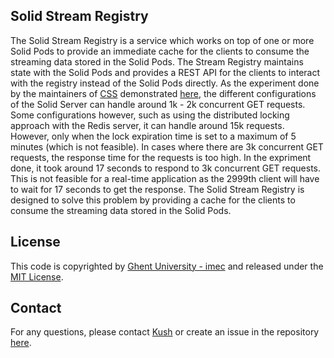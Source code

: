 ## Solid Stream Registry

The Solid Stream Registry is a service which works on top of one or more Solid Pods to provide an immediate cache for the clients to consume the streaming data stored in the Solid Pods. The Stream Registry maintains state with the Solid Pods and provides a REST API for the clients to interact with the registry instead of the Solid Pods directly. As the experiment done by the maintainers of [CSS](https://github.com/CommunitySolidServer/CommunitySolidServer) demonstrated [here](https://github.com/CommunitySolidServer/CommunitySolidServer/issues/1843#issuecomment-1948600398), the different configurations of the Solid Server can handle around 1k - 2k concurrent GET requests. Some configurations however, such as using the distributed locking approach with the Redis server, it can handle around 15k requests. However, only when the lock expiration time is set to a maximum of 5 minutes (which is not feasible). In cases where there are 3k concurrent GET requests, the response time for the requests is too high. In the expriment done, it took around 17 seconds to respond to 3k concurrent GET requests. This is not feasible for a real-time application as the 2999th client will have to wait for 17 seconds to get the response. The Solid Stream Registry is designed to solve this problem by providing a cache for the clients to consume the streaming data stored in the Solid Pods. 

## License
This code is copyrighted by [Ghent University - imec](https://www.ugent.be/ea/idlab/en) and released under the [MIT License](./LICENSE). 

## Contact

For any questions, please contact [Kush](mailto:kushagrasingh.bisen@ugent.be) or create an issue in the repository [here](https://github.com/argahsuknesib/solid-stream-registry/issues).